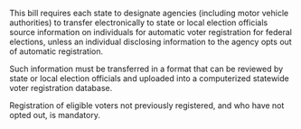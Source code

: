 This bill requires each state to designate agencies (including motor vehicle authorities) to transfer electronically to state or local election officials source information on individuals for automatic voter registration for federal elections, unless an individual disclosing information to the agency opts out of automatic registration.

Such information must be transferred in a format that can be reviewed by state or local election officials and uploaded into a computerized statewide voter registration database.

Registration of eligible voters not previously registered, and who have not opted out, is mandatory.
